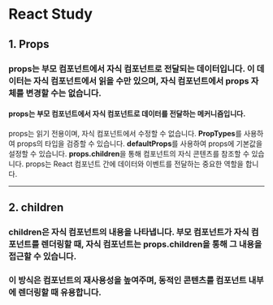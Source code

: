 # React Study
## 1. Props
### props는 부모 컴포넌트에서 자식 컴포넌트로 전달되는 데이터입니다. 이 데이터는 자식 컴포넌트에서 읽을 수만 있으며, 자식 컴포넌트에서 props 자체를 변경할 수는 없습니다.

#### **props**는 부모 컴포넌트에서 자식 컴포넌트로 데이터를 전달하는 메커니즘입니다.
props는 읽기 전용이며, 자식 컴포넌트에서 수정할 수 없습니다.
**PropTypes**를 사용하여 props의 타입을 검증할 수 있습니다.
**defaultProps**를 사용하여 props에 기본값을 설정할 수 있습니다.
**props.children**을 통해 컴포넌트의 자식 콘텐츠를 참조할 수 있습니다.
props는 React 컴포넌트 간에 데이터와 이벤트를 전달하는 중요한 역할을 합니다.

---

## 2. children 
### children은 자식 컴포넌트의 내용을 나타냅니다. 부모 컴포넌트가 자식 컴포넌트를 렌더링할 때, 자식 컴포넌트는 props.children을 통해 그 내용을 접근할 수 있습니다.
### 이 방식은 컴포넌트의 재사용성을 높여주며, 동적인 콘텐츠를 컴포넌트 내부에 렌더링할 때 유용합니다.
